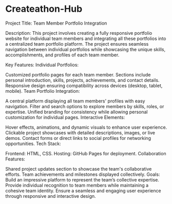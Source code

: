 # Createathon-Hub 
Project Title: Team Member Portfolio Integration

Description:
This project involves creating a fully responsive portfolio website for individual team members and integrating all these portfolios into a centralized team portfolio platform. The project ensures seamless navigation between individual portfolios while showcasing the unique skills, accomplishments, and profiles of each team member.

Key Features:
Individual Portfolios:

Customized portfolio pages for each team member.
Sections include personal introduction, skills, projects, achievements, and contact details.
Responsive design ensuring compatibility across devices (desktop, tablet, mobile).
Team Portfolio Integration:

A central platform displaying all team members' profiles with easy navigation.
Filter and search options to explore members by skills, roles, or expertise.
Unified branding for consistency while allowing personal customization for individual pages.
Interactive Elements:

Hover effects, animations, and dynamic visuals to enhance user experience.
Clickable project showcases with detailed descriptions, images, or live demos.
Contact forms or direct links to social profiles for networking opportunities.
Tech Stack:

Frontend: HTML, CSS.
Hosting: GitHub Pages for deployment.
Collaboration Features:

Shared project updates section to showcase the team's collaborative efforts.
Team achievements and milestones displayed collectively.
Goals:
Build an impressive platform to represent the team’s collective expertise.
Provide individual recognition to team members while maintaining a cohesive team identity.
Ensure a seamless and engaging user experience through responsive and interactive design.
